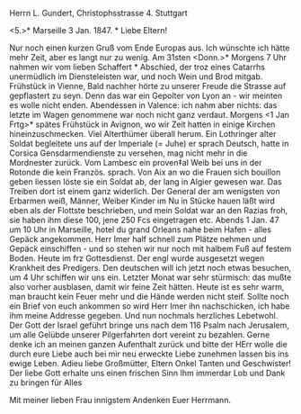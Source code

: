 Herrn L. Gundert, Christophsstrasse 4. Stuttgart

<5.>* Marseille 3 Jan. 1847.
 <Sonntag>*
Liebe Eltern!

Nur noch einen kurzen Gruß vom Ende Europas aus. Ich wünschte ich hätte mehr Zeit, aber es langt nur zu wenig. Am 31sten <Donn.>* Morgens 7 Uhr nahmen wir vom lieben Schaffert <in Lyon>* Abschied, der troz eines Catarrhs unermüdlich im Diensteleisten war, und noch Wein und Brod mitgab. Frühstück in Vienne, Bald nachher hörte zu unserer Freude die Strasse auf gepflastert zu seyn. Denn das war ein Gepolter von Lyon an - wir meinten es wolle nicht enden. Abendessen in Valence: ich nahm aber nichts: das letzte im Wagen genommene war noch nicht ganz verdaut. Morgens <1 Jan Frtg>* spätes Frühstück in Avignon, wo wir Zeit hatten in einige Kirchen hineinzuschmecken. Viel Alterthümer überall herum. Ein Lothringer alter Soldat begleitete uns auf der Imperiale (= Juhe) er sprach Deutsch, hatte in Corsica Gensdarmendienste zu versehen, mag nicht mehr in die Mordnester zurück. Vom Lambesc ein proven‡al Weib bei uns in der Rotonde die kein Französ. sprach. Von Aix an wo die Frauen sich bouillon geben liessen löste sie ein Soldat ab, der lang in Algier gewesen war. Das Treiben dort ist einem ganz widerlich. Der General der am wenigsten von Erbarmen weiß, Männer, Weiber Kinder im Nu in Stücke hauen läßt wird eben als der Flottste beschrieben, und mein Soldat war an den Razias froh, sie haben ihm diese 100, jene 250 Fcs eingetragen etc. Abends 1 Jan. 47 um 10 Uhr in Marseille, hotel du grand Orleans nahe beim Hafen - alles Gepäck angekommen. Herr Imer half schnell zum Plätze nehmen und Gepäck einschiffen - und so stehen wir nur noch mit halbem Fuß auf festem Boden. Heute im frz Gottesdienst. Der engl wurde ausgesetzt wegen Krankheit des Predigers. Den deutschen will ich jetzt noch etwas besuchen, um 4 Uhr schiffen wir uns ein. Letzter Monat war sehr stürmisch: das mußte also vorher ausblasen, damit wir feine Zeit hätten. Heute ist es sehr warm, man braucht kein Feuer mehr und die Hände werden nicht steif. Sollte noch ein Brief von euch ankommen so wird Herr Imer ihn nachschicken, ich habe ihm meine Addresse gegeben. Und nun nochmals herzliches Lebetwohl. Der Gott der Israel geführt bringe uns nach dem 116 Psalm nach Jerusalem, um alle Gelübde unserer Pilgerfahrten dort vereint zu bezahlen. 
Gerne denke ich an meinen ganzen Aufenthalt zurück und bitte der HErr wolle die durch eure Liebe auch bei mir neu erweckte Liebe zunehmen lassen bis ins ewige Leben. Adieu liebe Großmütter, Eltern Onkel Tanten und Geschwister! Der liebe Gott erhalte uns einen frischen Sinn Ihm immerdar Lob und Dank zu bringen für Alles

Mit meiner lieben Frau innigstem Andenken
 Euer Herrmann.

